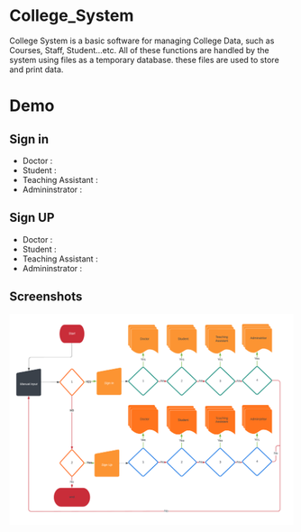 # College_System
College System is a basic software for managing College Data, such as Courses, Staff, Student...etc. All of these functions are handled by the system using files as a temporary database. these files are used to store and print data.

# Demo
## Sign in
* Doctor : 
* Student : 
* Teaching Assistant : 
* Admininstrator :

## Sign UP
* Doctor : 
* Student : 
* Teaching Assistant : 
* Admininstrator :

## Screenshots
![Example screenshot](./img/FlowChart.png)
